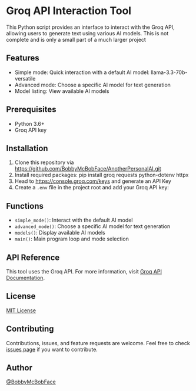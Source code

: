 # Groq API Interaction Tool

This Python script provides an interface to interact with the Groq API, allowing users to generate text using various AI models.
This is not complete and is only a small part of a much larger project

## Features

- Simple mode: Quick interaction with a default AI model: llama-3.3-70b-versatile
- Advanced mode: Choose a specific AI model for text generation
- Model listing: View available AI models

## Prerequisites

- Python 3.6+
- Groq API key

## Installation

1. Clone this repository via <https://github.com/BobbyMcBobFace/AnotherPersonalAI.git>
2. Install required packages: pip install groq requests python-dotenv httpx
3. Head to <https://console.groq.com/keys> and generate an API Key
4. Create a `.env` file in the project root and add your Groq API key:

## Functions

- `simple_mode()`: Interact with the default AI model
- `advanced_mode()`: Choose a specific AI model for text generation
- `models()`: Display available AI models
- `main()`: Main program loop and mode selection

## API Reference

This tool uses the Groq API. For more information, visit [Groq API Documentation](https://console.groq.com/docs/overview).

## License

[MIT License](LICENSE.txt)

## Contributing

Contributions, issues, and feature requests are welcome. Feel free to check [issues page](https://github.com/yourusername/groq-api-tool/issues) if you want to contribute.

## Author

[@BobbyMcBobFace](https://github.com/BobbyMcBobFace)
